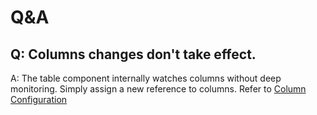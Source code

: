 # Q&A

## Q: Columns changes don't take effect.
A: The table component internally watches columns without deep monitoring. Simply assign a new reference to columns. Refer to [Column Configuration](/en/main/api/stk-table-column)

